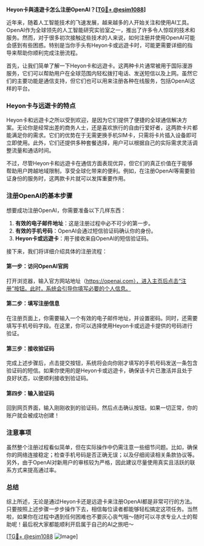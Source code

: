 **Heyon卡與遠遊卡怎么注册OpenAI？[[TG💪+ @esim1088](https://t.me/s/esim1088)]**

近年来，随着人工智能技术的飞速发展，越来越多的人开始关注和使用AI工具。OpenAI作为全球领先的人工智能研究实验室之一，推出了许多令人惊叹的技术和服务。然而，对于很多初次接触这些技术的人来说，如何注册并使用OpenAI可能会感到有些困惑。特别是当你手头有Heyon卡或远遊卡时，可能更需要详细的指导来帮助你顺利完成注册流程。

首先，让我们简单了解一下Heyon卡和远遊卡。这两种卡片通常被用于国际漫游服务，它们可以帮助用户在全球范围内轻松拨打电话、发送短信以及上网。虽然它们的主要功能是通信支持，但它们也可以用来注册各种在线服务，包括OpenAI这样的平台。

### Heyon卡与远遊卡的特点

Heyon卡和远遊卡之所以受到欢迎，是因为它们提供了便捷的全球通信解决方案。无论你是经常出差的商务人士，还是喜欢旅行的自由行爱好者，这两款卡片都能满足你的需求。它们的优势在于无需更换手机SIM卡，只需将卡片插入设备即可立即使用。此外，它们还提供多种套餐选择，用户可以根据自己的实际需求灵活调整流量和通话时间。

不过，尽管Heyon卡和远遊卡在通信方面表现优异，但它们的真正价值在于能够帮助用户跨越地域限制，享受全球化带来的便利。例如，在注册OpenAI等需要验证身份的服务时，这两款卡片就可以发挥重要作用。

### 注册OpenAI的基本步骤

想要成功注册OpenAI，你需要准备以下几样东西：

1. **有效的电子邮件地址**：这是注册过程中必不可少的第一步。
2. **有效的手机号码**：OpenAI会通过短信验证码确认你的身份。
3. **Heyon卡或远遊卡**：用于接收来自OpenAI的短信验证码。

接下来，我们将详细介绍具体的注册流程：

#### 第一步：访问OpenAI官网

打开浏览器，输入官方网站地址（https://openai.com），进入主页后点击“注册”按钮。此时，系统会引导你填写必要的个人信息。

#### 第二步：填写注册信息

在注册页面上，你需要输入一个有效的电子邮件地址，并设置密码。同时，还需要填写手机号码字段。在这里，你可以选择使用Heyon卡或远遊卡提供的号码进行验证。

#### 第三步：接收验证码

完成上述步骤后，点击提交按钮，系统将会向你刚才填写的手机号码发送一条包含验证码的短信。如果你使用的是Heyon卡或远遊卡，确保该卡片已激活并且处于良好状态，以便顺利接收到验证码。

#### 第四步：输入验证码

回到网页界面，输入刚刚收到的验证码，然后点击确认按钮。如果一切正常，你的账户就会被成功创建！

### 注意事项

虽然整个注册过程看似简单，但在实际操作中仍需注意一些细节问题。比如，确保你的网络连接稳定；检查手机号码是否正确无误；以及仔细阅读相关条款协议等。另外，由于OpenAI对新用户的审核较为严格，因此建议尽量使用真实且活跃的联系方式来提高通过率。

### 总结

综上所述，无论是通过Heyon卡还是远遊卡来注册OpenAI都是非常可行的方法。只要按照上述步骤一步步操作下去，相信每位读者都能够轻松搞定这项任务。当然啦，如果你在过程中遇到任何困难也不要灰心丧气哦～随时可以寻求专业人士的帮助呢！最后祝大家都能顺利开启属于自己的AI之旅吧～

[[TG💪+ @esim1088](https://t.me/s/esim1088) ![Image](https://i.postimg.cc/4NQfJmqS/Snipaste-2025-05-13-00-14-12.png)]